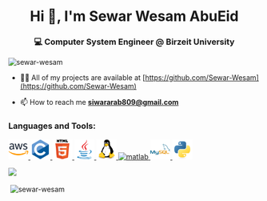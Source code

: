 <h1 align="center">Hi 👋, I'm Sewar Wesam AbuEid</h1>
<h3 align="center">💻 Computer System Engineer @ Birzeit University</h3>

<p align="left"> <img src="[https://komarev.com/ghpvc](https://i.pinimg.com/originals/7f/f3/25/7ff325008c55dd87b0fe700156f5ae8d.jpg)/?username=sewar-wesam&label=Profile%20views&color=0e75b6&style=flat" alt="sewar-wesam" /> </p>

- 👨‍💻 All of my projects are available at [https://github.com/Sewar-Wesam](https://github.com/Sewar-Wesam)

- 📫 How to reach me **siwararab809@gmail.com**


<h3 align="left">Languages and Tools:</h3>
<p align="left"> <a href="https://aws.amazon.com" target="_blank" rel="noreferrer"> <img src="https://raw.githubusercontent.com/devicons/devicon/master/icons/amazonwebservices/amazonwebservices-original-wordmark.svg" alt="aws" width="40" height="40"/> </a> <a href="https://www.cprogramming.com/" target="_blank" rel="noreferrer"> <img src="https://raw.githubusercontent.com/devicons/devicon/master/icons/c/c-original.svg" alt="c" width="40" height="40"/> </a> <a href="https://www.w3.org/html/" target="_blank" rel="noreferrer"> <img src="https://raw.githubusercontent.com/devicons/devicon/master/icons/html5/html5-original-wordmark.svg" alt="html5" width="40" height="40"/> </a> <a href="https://www.java.com" target="_blank" rel="noreferrer"> <img src="https://raw.githubusercontent.com/devicons/devicon/master/icons/java/java-original.svg" alt="java" width="40" height="40"/> </a> <a href="https://www.linux.org/" target="_blank" rel="noreferrer"> <img src="https://raw.githubusercontent.com/devicons/devicon/master/icons/linux/linux-original.svg" alt="linux" width="40" height="40"/> </a> <a href="https://www.mathworks.com/" target="_blank" rel="noreferrer"> <img src="https://upload.wikimedia.org/wikipedia/commons/2/21/Matlab_Logo.png" alt="matlab" width="40" height="40"/> </a> <a href="https://www.mysql.com/" target="_blank" rel="noreferrer"> <img src="https://raw.githubusercontent.com/devicons/devicon/master/icons/mysql/mysql-original-wordmark.svg" alt="mysql" width="40" height="40"/> </a> <a href="https://www.python.org" target="_blank" rel="noreferrer"> <img src="https://raw.githubusercontent.com/devicons/devicon/master/icons/python/python-original.svg" alt="python" width="40" height="40"/> </a> </p> 

![](http://github-profile-summary-cards.vercel.app/api/cards/repos-per-language?username=sewar-wesam&theme=default)
<p>&nbsp;<img align="center" src="https://github-readme-stats.vercel.app/api?username=sewar-wesam&show_icons=true&locale=en" alt="sewar-wesam" /></p>
